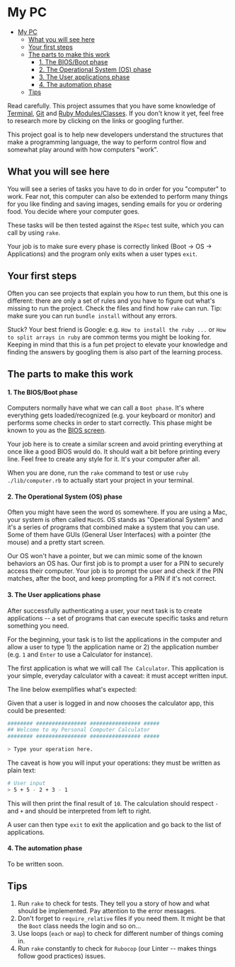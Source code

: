 # My PC

- [My PC](#my-pc)
  - [What you will see here](#what-you-will-see-here)
  - [Your first steps](#your-first-steps)
  - [The parts to make this work](#the-parts-to-make-this-work)
      - [1. The BIOS/Boot phase](#1-the-biosboot-phase)
      - [2. The Operational System (OS) phase](#2-the-operational-system-os-phase)
      - [3. The User applications phase](#3-the-user-applications-phase)
      - [4. The automation phase](#4-the-automation-phase)
  - [Tips](#tips)

Read carefully. This project assumes that you have some knowledge of [Terminal](https://medium.com/@grace.m.nolan/terminal-for-beginners-e492ba10902a), [Git](https://rogerdudler.github.io/git-guide/) and [Ruby Modules/Classes](http://ruby-for-beginners.rubymonstas.org/preface.html).
If you don't know it yet, feel free to research more by clicking on the links or googling further.

This project goal is to help new developers understand the structures that make a programming language, the way to perform control flow and somewhat play around with how computers "work".


## What you will see here

You will see a series of tasks you have to do in order for you "computer" to work. Fear not, this computer can also be extended to perform many things for you like finding and saving images, sending emails for you or ordering food. You decide where your computer goes.

These tasks will be then tested against the `RSpec` test suite, which you can call by using `rake`.

Your job is to make sure every phase is correctly linked (Boot -> OS -> Applications) and the program only exits when a user types `exit`.


## Your first steps

Often you can see projects that explain you how to run them, but this one is different: there are only a set of rules and you have to figure out what's missing to run the project. Check the files and find how `rake` can run. Tip: make sure you can run `bundle install` without any errors.

Stuck? Your best friend is Google: e.g. `How to install the ruby ...` or `How to split arrays in ruby` are common terms you might be looking for. Keeping in mind that this is a fun pet project to elevate your knowledge and finding the answers by googling them is also part of the learning process.


## The parts to make this work


#### 1. The BIOS/Boot phase

Computers normally have what we can call a `Boot phase`. It's where everything gets loaded/recognized (e.g. your keyboard or monitor) and performs some checks in order to start correctly. This phase might be known to you as the [BIOS screen](https://preview.redd.it/1iq44wu231y21.png?width=960&format=png&auto=webp&s=9fd8dc0947eff004a5c3a26937679e8465b31e7a).

Your job here is to create a similar screen and avoid printing everything at once like a good BIOS would do. It should wait a bit before printing every line. Feel free to create any style for it. It's your computer after all.

When you are done, run the `rake` command to test or use `ruby ./lib/computer.rb` to actually start your project in your terminal.


#### 2. The Operational System (OS) phase

Often you might have seen the word `OS` somewhere. If you are using a Mac, your system is often called `MacOS`. OS stands as "Operational System" and it's a series of programs that combined make a system that you can use. Some of them have GUIs (General User Interfaces) with a pointer (the mouse) and a pretty start screen.

Our OS won't have a pointer, but we can mimic some of the known behaviors an OS has. Our first job is to prompt a user for a PIN to securely access their computer. Your job is to prompt the user and check if the PIN matches, after the boot, and keep prompting for a PIN if it's not correct.


#### 3. The User applications phase

After successfully authenticating a user, your next task is to create applications -- a set of programs that can execute specific tasks and return something you need.

For the beginning, your task is to list the applications in the computer and allow a user to type 1) the application name or 2) the application number (e.g. `1` and `Enter` to use a Calculator for instance).

The first application is what we will call `The Calculator`. This application is your simple, everyday calculator with a caveat: it must accept written input.

The line below exemplifies what's expected:

Given that a user is logged in and now chooses the calculator app, this could be presented:

```bash
######## ################ ################ #####
## Welcome to my Personal Computer Calculator
######## ################ ################ #####

> Type your operation here.
```

The caveat is how you will input your operations: they must be written as plain text:


```bash
# User input
> 5 + 5 - 2 + 3 - 1
```

This will then print the final result of `10`. The calculation should respect `-` and `+` and should be interpreted from left to right.

A user can then type `exit` to exit the application and go back to the list of applications.


#### 4. The automation phase

To be written soon.


## Tips

1. Run `rake` to check for tests. They tell you a story of how and what should be implemented. Pay attention to the error messages.
2. Don't forget to `require_relative` files if you need them. It might be that the `Boot` class needs the login and so on...
3. Use loops (`each` or `map`) to check for different number of things coming in.
4. Run `rake` constantly to check for `Rubocop` (our Linter -- makes things follow good practices) issues.
